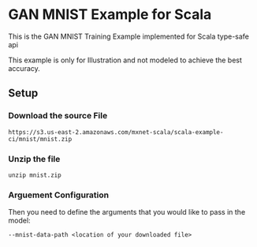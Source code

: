 <!--- Licensed to the Apache Software Foundation (ASF) under one -->
<!--- or more contributor license agreements.  See the NOTICE file -->
<!--- distributed with this work for additional information -->
<!--- regarding copyright ownership.  The ASF licenses this file -->
<!--- to you under the Apache License, Version 2.0 (the -->
<!--- "License"); you may not use this file except in compliance -->
<!--- with the License.  You may obtain a copy of the License at -->

<!---   http://www.apache.org/licenses/LICENSE-2.0 -->

<!--- Unless required by applicable law or agreed to in writing, -->
<!--- software distributed under the License is distributed on an -->
<!--- "AS IS" BASIS, WITHOUT WARRANTIES OR CONDITIONS OF ANY -->
<!--- KIND, either express or implied.  See the License for the -->
<!--- specific language governing permissions and limitations -->
<!--- under the License. -->

# GAN MNIST Example for Scala
This is the GAN MNIST Training Example implemented for Scala type-safe api

This example is only for Illustration and not modeled to achieve the best accuracy.
## Setup
### Download the source File
```$xslt
https://s3.us-east-2.amazonaws.com/mxnet-scala/scala-example-ci/mnist/mnist.zip
```
### Unzip the file
```$xslt
unzip mnist.zip
```
### Arguement Configuration
Then you need to define the arguments that you would like to pass in the model:
```$xslt
--mnist-data-path <location of your downloaded file>
```
